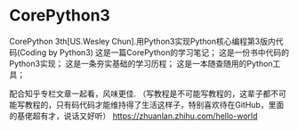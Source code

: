 # CorePython3
CorePython 3th[US.Wesley Chun].用Python3实现Python核心编程第3版内代码(Coding by Python3)
    这是一篇CorePython的学习笔记；
    这是一份书中代码的Python3实现；
    这是一条夯实基础的学习历程；
    这是一本随查随用的Python工具；

配合知乎专栏文章一起看，风味更佳.
（写教程是不可能写教程的，这辈子都不可能写教程的，只有码代码才能维持得了生活这样子，特别喜欢待在GitHub，里面的基佬超有才，说话又好听）
https://zhuanlan.zhihu.com/hello-world
